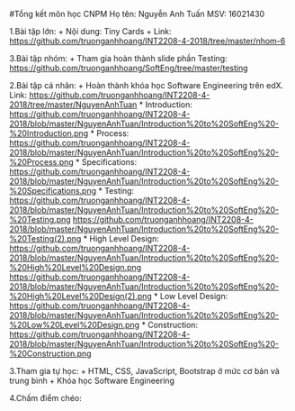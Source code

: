 #Tổng kết môn học CNPM
Họ tên: Nguyễn Anh Tuấn
MSV: 16021430


1.Bài tập lớn:
	+ Nội dung: Tiny Cards
	+ Link: https://github.com/truonganhhoang/INT2208-4-2018/tree/master/nhom-6

3.Bài tập nhóm:
	+ Tham gia hoàn thành slide phần Testing: https://github.com/truonganhhoang/SoftEng/tree/master/testing

2.Bài tập cá nhân:
	+ Hoàn thành khóa học Software Engineering trên edX. Link: https://github.com/truonganhhoang/INT2208-4-2018/tree/master/NguyenAnhTuan
		* Introduction: https://github.com/truonganhhoang/INT2208-4-2018/blob/master/NguyenAnhTuan/Introduction%20to%20SoftEng%20-%20Introduction.png
		* Process: https://github.com/truonganhhoang/INT2208-4-2018/blob/master/NguyenAnhTuan/Introduction%20to%20SoftEng%20-%20Process.png
		* Specifications: https://github.com/truonganhhoang/INT2208-4-2018/blob/master/NguyenAnhTuan/Introduction%20to%20SoftEng%20-%20Specifications.png
		* Testing:  https://github.com/truonganhhoang/INT2208-4-2018/blob/master/NguyenAnhTuan/Introduction%20to%20SoftEng%20-%20Testing.png
					https://github.com/truonganhhoang/INT2208-4-2018/blob/master/NguyenAnhTuan/Introduction%20to%20SoftEng%20-%20Testing(2).png
		* High Level Design: https://github.com/truonganhhoang/INT2208-4-2018/blob/master/NguyenAnhTuan/Introduction%20to%20SoftEng%20-%20High%20Level%20Design.png
							 https://github.com/truonganhhoang/INT2208-4-2018/blob/master/NguyenAnhTuan/Introduction%20to%20SoftEng%20-%20High%20Level%20Design(2).png
		* Low Level Design: https://github.com/truonganhhoang/INT2208-4-2018/blob/master/NguyenAnhTuan/Introduction%20to%20SoftEng%20-%20Low%20Level%20Design.png
		* Construction: https://github.com/truonganhhoang/INT2208-4-2018/blob/master/NguyenAnhTuan/Introduction%20to%20SoftEng%20-%20Construction.png

3.Tham gia tự học:
	+ HTML, CSS, JavaScript, Bootstrap ở mức cơ bản và trung bình
	+ Khóa học Software Engineering

4.Chấm điểm chéo: